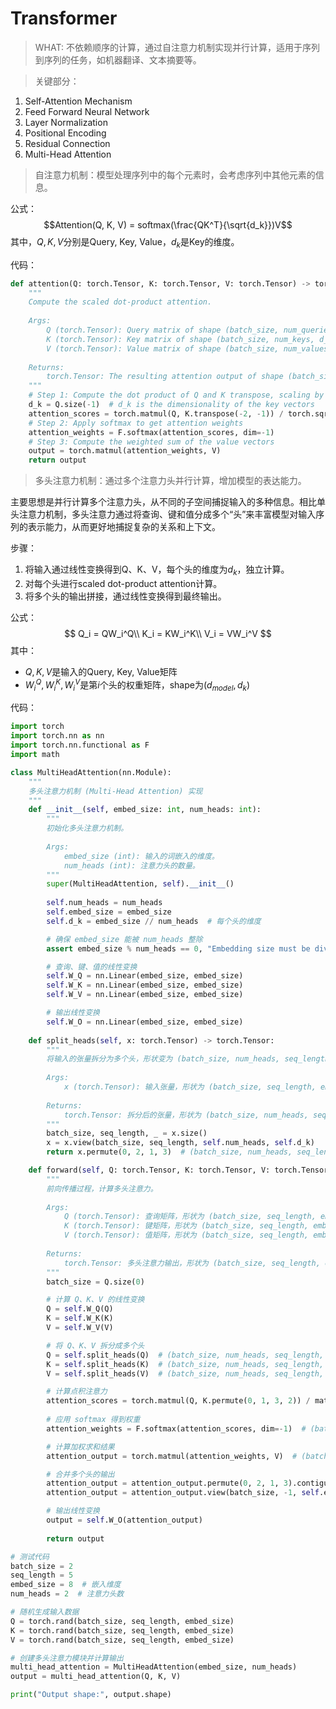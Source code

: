 # Transformer
> WHAT: 不依赖顺序的计算，通过自注意力机制实现并行计算，适用于序列到序列的任务，如机器翻译、文本摘要等。

> 关键部分：
1. Self-Attention Mechanism
2. Feed Forward Neural Network
3. Layer Normalization
4. Positional Encoding
5. Residual Connection
6. Multi-Head Attention

> 自注意力机制：模型处理序列中的每个元素时，会考虑序列中其他元素的信息。

公式：
$$Attention(Q, K, V) = softmax(\frac{QK^T}{\sqrt{d_k}})V$$
其中，$Q, K, V$分别是Query, Key, Value，$d_k$是Key的维度。

代码：
```python
def attention(Q: torch.Tensor, K: torch.Tensor, V: torch.Tensor) -> torch.Tensor:
    """
    Compute the scaled dot-product attention.
    
    Args:
        Q (torch.Tensor): Query matrix of shape (batch_size, num_queries, d_k)
        K (torch.Tensor): Key matrix of shape (batch_size, num_keys, d_k)
        V (torch.Tensor): Value matrix of shape (batch_size, num_values, d_v)
    
    Returns:
        torch.Tensor: The resulting attention output of shape (batch_size, num_queries, d_v)
    """
    # Step 1: Compute the dot product of Q and K transpose, scaling by sqrt(d_k)
    d_k = Q.size(-1)  # d_k is the dimensionality of the key vectors
    attention_scores = torch.matmul(Q, K.transpose(-2, -1)) / torch.sqrt(torch.tensor(d_k, dtype=torch.float32))
    # Step 2: Apply softmax to get attention weights
    attention_weights = F.softmax(attention_scores, dim=-1)
    # Step 3: Compute the weighted sum of the value vectors
    output = torch.matmul(attention_weights, V)
    return output
```

> 多头注意力机制：通过多个注意力头并行计算，增加模型的表达能力。

主要思想是并行计算多个注意力头，从不同的子空间捕捉输入的多种信息。相比单头注意力机制，多头注意力通过将查询、键和值分成多个“头”来丰富模型对输入序列的表示能力，从而更好地捕捉复杂的关系和上下文。

步骤：

1. 将输入通过线性变换得到Q、K、V，每个头的维度为$d_k$，独立计算。
2. 对每个头进行scaled dot-product attention计算。
3. 将多个头的输出拼接，通过线性变换得到最终输出。

公式：
$$
Q_i = QW_i^Q\\
K_i = KW_i^K\\
V_i = VW_i^V
$$
其中：
- $Q, K, V$是输入的Query, Key, Value矩阵
- $W_i^Q, W_i^K, W_i^V$是第$i$个头的权重矩阵，shape为$(d_{model}, d_k)$

代码：
```python
import torch
import torch.nn as nn
import torch.nn.functional as F
import math

class MultiHeadAttention(nn.Module):
    """
    多头注意力机制 (Multi-Head Attention) 实现
    """
    def __init__(self, embed_size: int, num_heads: int):
        """
        初始化多头注意力机制。
        
        Args:
            embed_size (int): 输入的词嵌入的维度。
            num_heads (int): 注意力头的数量。
        """
        super(MultiHeadAttention, self).__init__()
        
        self.num_heads = num_heads
        self.embed_size = embed_size
        self.d_k = embed_size // num_heads  # 每个头的维度

        # 确保 embed_size 能被 num_heads 整除
        assert embed_size % num_heads == 0, "Embedding size must be divisible by the number of heads."

        # 查询、键、值的线性变换
        self.W_Q = nn.Linear(embed_size, embed_size)
        self.W_K = nn.Linear(embed_size, embed_size)
        self.W_V = nn.Linear(embed_size, embed_size)

        # 输出线性变换
        self.W_O = nn.Linear(embed_size, embed_size)
        
    def split_heads(self, x: torch.Tensor) -> torch.Tensor:
        """
        将输入的张量拆分为多个头，形状变为 (batch_size, num_heads, seq_length, d_k)
        
        Args:
            x (torch.Tensor): 输入张量，形状为 (batch_size, seq_length, embed_size)
        
        Returns:
            torch.Tensor: 拆分后的张量，形状为 (batch_size, num_heads, seq_length, d_k)
        """
        batch_size, seq_length, _ = x.size()
        x = x.view(batch_size, seq_length, self.num_heads, self.d_k)
        return x.permute(0, 2, 1, 3)  # (batch_size, num_heads, seq_length, d_k)

    def forward(self, Q: torch.Tensor, K: torch.Tensor, V: torch.Tensor) -> torch.Tensor:
        """
        前向传播过程，计算多头注意力。
        
        Args:
            Q (torch.Tensor): 查询矩阵，形状为 (batch_size, seq_length, embed_size)
            K (torch.Tensor): 键矩阵，形状为 (batch_size, seq_length, embed_size)
            V (torch.Tensor): 值矩阵，形状为 (batch_size, seq_length, embed_size)
        
        Returns:
            torch.Tensor: 多头注意力输出，形状为 (batch_size, seq_length, embed_size)
        """
        batch_size = Q.size(0)

        # 计算 Q、K、V 的线性变换
        Q = self.W_Q(Q)
        K = self.W_K(K)
        V = self.W_V(V)

        # 将 Q、K、V 拆分成多个头
        Q = self.split_heads(Q)  # (batch_size, num_heads, seq_length, d_k)
        K = self.split_heads(K)  # (batch_size, num_heads, seq_length, d_k)
        V = self.split_heads(V)  # (batch_size, num_heads, seq_length, d_k)

        # 计算点积注意力
        attention_scores = torch.matmul(Q, K.permute(0, 1, 3, 2)) / math.sqrt(self.d_k)  # (batch_size, num_heads, seq_length, seq_length)
        
        # 应用 softmax 得到权重
        attention_weights = F.softmax(attention_scores, dim=-1)  # (batch_size, num_heads, seq_length, seq_length)

        # 计算加权求和结果
        attention_output = torch.matmul(attention_weights, V)  # (batch_size, num_heads, seq_length, d_k)

        # 合并多个头的输出
        attention_output = attention_output.permute(0, 2, 1, 3).contiguous()  # (batch_size, seq_length, num_heads, d_k)
        attention_output = attention_output.view(batch_size, -1, self.embed_size)  # (batch_size, seq_length, embed_size)

        # 输出线性变换
        output = self.W_O(attention_output)
        
        return output

# 测试代码
batch_size = 2
seq_length = 5
embed_size = 8  # 嵌入维度
num_heads = 2  # 注意力头数

# 随机生成输入数据
Q = torch.rand(batch_size, seq_length, embed_size)
K = torch.rand(batch_size, seq_length, embed_size)
V = torch.rand(batch_size, seq_length, embed_size)

# 创建多头注意力模块并计算输出
multi_head_attention = MultiHeadAttention(embed_size, num_heads)
output = multi_head_attention(Q, K, V)

print("Output shape:", output.shape)
```